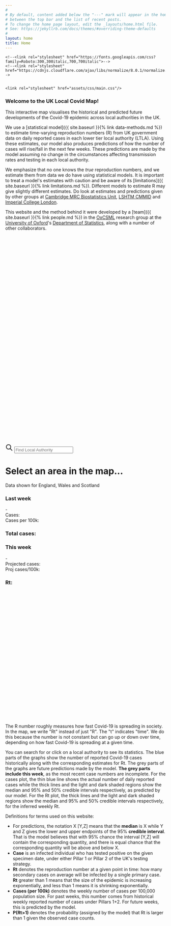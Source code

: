 ```yaml
---
#
# By default, content added below the "---" mark will appear in the home page
# between the top bar and the list of recent posts.
# To change the home page layout, edit the _layouts/home.html file.
# See: https://jekyllrb.com/docs/themes/#overriding-theme-defaults
#
layout: home
title: Home
---
```


<head>
    <!-- Load d3.js -->
    <script src="https://d3js.org/d3.v5.js"></script>
    <script src="https://d3js.org/topojson.v1.min.js"></script>	
    <script src="https://d3js.org/d3-scale-chromatic.v1.min.js"></script>
    <script src="https://d3js.org/d3-geo-projection.v2.min.js"></script>
    <script src="https://unpkg.com/d3-simple-slider"></script>
    <script src="https://cdn.jsdelivr.net/npm/lodash@4.17.20/lodash.min.js"></script>

    <!--<link rel="stylesheet" href="https://fonts.googleapis.com/css?family=Roboto:300,300italic,700,700italic">-->
    <!--<link rel="stylesheet" href="https://cdnjs.cloudflare.com/ajax/libs/normalize/8.0.1/normalize.css">-->

    
    <link rel="stylesheet" href="assets/css/main.css"/>

</head>

<!-- This text is above the map. -->
### **Welcome to the UK Local Covid Map!**

This interactive map visualises the historical 
and predicted future developments of the Covid-19 epidemic
across local authorities in the UK.

We use a [statistical model]({{ site.baseurl }}{% link data-methods.md %}) to estimate time-varying reproduction numbers (R) from UK 
government data on daily reported cases in each lower tier local authority (LTLA). 
Using these estimates, our model also produces predictions of how the number of cases will
rise/fall in the next few weeks. 
These predictions are made by the model assuming no change in the circumstances affecting
transmission rates and testing in each local authority.

We emphasize that no one knows the *true* reproduction numbers, and we estimate them from data we do have using statistical models. 
It is important to treat a model's estimates with caution and be aware of its 
[limitations]({{ site.baseurl }}{% link limitations.md %}).
Different models to estimate R may give slightly different estimates. 
Do look at estimates and predictions given by other groups at
[Cambridge MRC Biostatistics Unit](https://www.mrc-bsu.cam.ac.uk/tackling-covid-19/nowcasting-and-forecasting-of-covid-19/), [LSHTM CMMID](https://epiforecasts.io/covid/posts/national/united-kingdom/) and [Imperial College London](https://imperialcollegelondon.github.io/covid19local/).

This website and the method behind it were developed by a 
[team]({{ site.baseurl }}{% link people.md %}) in the 
[OxCSML](http://csml.stats.ox.ac.uk/) research group at the 
[University of Oxford](https://www.ox.ac.uk)'s 
[Department of Statistics](http://www.stats.ox.ac.uk), 
along with a number of other collaborators.


<div class="map-container">
<div class="row">
<div class="column">
<svg id="slider-svg" viewBox="0 0 500 50" preserveAspectRatio="xMidYMid meet"></svg>
<svg id="map" viewBox="0 0 500 600" preserveAspectRatio="xMidYMid meet"> </svg>
</div>

<div class="column">

<div class="area-search-container">
 <svg class="search-icon" xmlns="http://www.w3.org/2000/svg"
 fill="none" width="24" height="24" stroke="currentColor">
    <path stroke-linecap="round" stroke-linejoin="round"
    stroke-width="2" d="M21 21l-6-6m2-5a7 7 0 11-14 0 7 7 0 0114 0z" />
</svg>
<input id="areaSearch" class="search-input" tabindex="1" placeholder="Find Local Authority">
</div>

<h1 id="data-heading">Select an area in the map...</h1>
<div id="sub-heading">Data shown for England, Wales and Scotland</div>
<div class="text-row">
    <div class="text-column">
        <h3 id="cases-title">Last week</h3>
        <div class="info-row">
			<span id="last7-start-date"></span><span class="info-heading"> - </span><span id="last7-end-date"></span>
		</div>							
        <div class="info-row">
			<span class="info-heading">Cases: </span><span id="cases-last7-info"></span>
		</div>
        <div class="info-row">
			<span class="info-heading">Cases per 100k: </span><span id="cases-last7-per-info"></span>
		</div>
        <h3><span class="info-heading">Total cases: </span><span id="cases-total-info"></span></h3>		
    </div>
    <div class="text-column">		
        <h3 id="estimates-title">This week</h3>
        <div class="info-row">
			<span id="case-proj-start-date"></span><span class="info-heading"> - </span><span id="case-proj-end-date"></span>
		</div>												
        <div class="info-row">
			<span class="info-heading">Projected cases: </span><span id="case-proj-info"></span>
		</div>
        <div class="info-row">
			<span class="info-heading">Proj cases/100k: </span><span id="case-proj-per100k-info"></span>
		</div>
        <h3><span class="info-heading">Rt: </span><span id="rt-info"></span></h3>
    </div>
</div>

<div id="chart-container">
<svg id="chart" viewBox="0 0 500 200"
preserveAspectRatio="xMidYMid meet" margin-bottom="-2em"></svg>
</div>

<div id="chart-container">
<svg id="rt-chart" viewBox="0 0 500 200" 
preserveAspectRatio="xMidYMid meet" margin-bottom="-2em"></svg>
</div>

</div>
</div>
        
<script src="assets/js/auto-complete.min.js"></script>
<script src="assets/js/map.js"></script>
</div>
<p></p>
<!-- This text is below the map. -->
The R number roughly measures how fast Covid-19 is spreading in society. 
In the map, we write "Rt" instead of just "R". The "t" indicates "time". 
We do this because the number is not constant but can go up or down over time, 
depending on how fast Covid-19 is spreading at a given time.

You can search for or click on a local authority to see its statistics.
The blue parts of the graphs show the number of reported Covid-19 cases historically along with the corresponding estimates for Rt.
The grey parts of the graphs are future predictions made by the model.
**The grey parts include this week**, as the most recent case numbers are incomplete.
For the cases plot, the thin blue line shows the actual number of daily reported cases while the 
thick lines and the light and dark shaded regions show the median and 95% and 50% credible intervals respectively, as predicted by our model. 
For the Rt plot, the thick lines and the light and dark shaded regions show the median and 
95% and 50% credible intervals respectively, for the inferred weekly Rt.

Definitions for terms used on this website: 
* For predictions, the notation X \[Y,Z\] means that the **median** is X while Y and Z gives the lower and upper endpoints of the 95% **credible interval**. That is the model believes that with 95% chance the interval \[Y,Z\] will contain the corresponding quantity, and there is equal chance that the corresponding quantity will be above and below X.
*   **Case** is an infected individual who has tested positive on the given specimen date, 
under either Pillar 1 or Pillar 2 of the UK's testing strategy.
*   **Rt** denotes the reproduction number at a given point in time: how many secondary cases on average will be infected by a single primary case. 
**Rt** greater than 1 means that the size of the epidemic is increasing exponentially, and less than 1 means it is shrinking exponentially. 
*   **Cases (per 100k)** denotes the weekly number of cases per 100,000 population size. For past weeks, this number comes from historical weekly reported number of cases under Pillars 1+2. For future weeks, this is predicted by the model.
*   **P(Rt>1)** denotes the probability (assigned by the model) that Rt is larger than 1 given the observed case counts.



